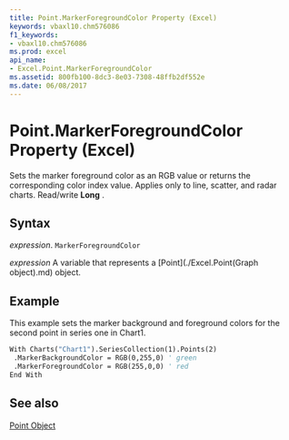 ```yaml
---
title: Point.MarkerForegroundColor Property (Excel)
keywords: vbaxl10.chm576086
f1_keywords:
- vbaxl10.chm576086
ms.prod: excel
api_name:
- Excel.Point.MarkerForegroundColor
ms.assetid: 800fb100-8dc3-8e03-7308-48ffb2df552e
ms.date: 06/08/2017
---
```



# Point.MarkerForegroundColor Property (Excel)

Sets the marker foreground color as an RGB value or returns the corresponding color index value. Applies only to line, scatter, and radar charts. Read/write  **Long** .


## Syntax

 _expression_. `MarkerForegroundColor`

 _expression_ A variable that represents a [Point](./Excel.Point(Graph object).md) object.


## Example

This example sets the marker background and foreground colors for the second point in series one in Chart1.


```vb
With Charts("Chart1").SeriesCollection(1).Points(2) 
 .MarkerBackgroundColor = RGB(0,255,0) ' green 
 .MarkerForegroundColor = RGB(255,0,0) ' red 
End With
```


## See also


[Point Object](Excel.Point(object).md)

